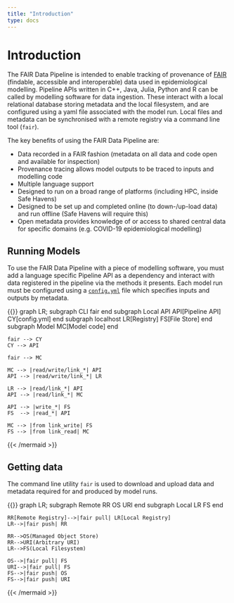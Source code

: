 ```yaml
---
title: "Introduction"
type: docs
---
```


# Introduction

The FAIR Data Pipeline is intended to enable tracking of provenance of [FAIR](https://doi.org/10.1038/sdata.2016.18) (findable, accessible and interoperable) data used in epidemiological modelling. Pipeline APIs written in C++, Java, Julia, Python and R can be called by modelling software for data ingestion. These interact with a local relational database storing metadata and the local filesystem, and are configured using a yaml file associated with the model run. Local files and metadata can be synchronised with a remote registry via a command line tool (`fair`).

The key benefits of using the FAIR Data Pipeline are:

- Data recorded in a FAIR fashion (metadata on all data and code open and available for inspection)
- Provenance tracing allows model outputs to be traced to inputs and modelling code
- Multiple language support
- Designed to run on a broad range of platforms (including HPC, inside Safe Havens)
- Designed to be set up and completed online (to down-/up-load data) and run offline (Safe Havens will require this)
- Open metadata provides knowledge of or access to shared central data for specific domains (e.g. COVID-19 epidemiological modelling)

## Running Models

To use the FAIR Data Pipeline with a piece of modelling software, you must add a language specific Pipeline API as a dependency and interact with data registered in the pipeline via the methods it presents. Each model run must be configured using a [`config.yml`](docs/interface/_index.md) file which specifies inputs and outputs by metadata.

{{<mermaid align="left">}}
graph LR;
    subgraph CLI
        fair
    end
    subgraph Local API
        API[Pipeline API]
        CY[config.yml]
    end
    subgraph localhost
        LR[Registry]
        FS[File Store]
    end
    subgraph Model
        MC[Model code]
    end
 
    fair --> CY
    CY --> API

    fair --> MC

    MC --> |read/write/link_*| API
    API --> |read/write/link_*| LR

    LR --> |read/link_*| API
    API --> |read/link_*| MC

    API --> |write_*| FS
    FS  --> |read_*| API

    MC --> |from link_write| FS
    FS --> |from link_read| MC

{{< /mermaid >}}

## Getting data

The command line utility `fair` is used to download and upload data and metadata required for and produced by model runs.

{{<mermaid align="left">}}
graph LR;
    subgraph Remote
        RR
        OS
        URI
    end
    subgraph Local
        LR
        FS
    end

    RR[Remote Registry]-->|fair pull| LR[Local Registry]
    LR-->|fair push| RR

    RR-->OS(Managed Object Store)
    RR-->URI(Arbitrary URI)
    LR-->FS(Local Filesystem)

    OS-->|fair pull| FS
    URI-->|fair pull| FS
    FS-->|fair push| OS
    FS-->|fair push| URI

{{< /mermaid >}}
